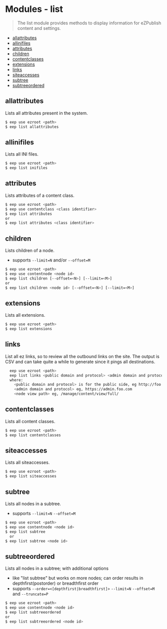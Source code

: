 # Modules - list
> The list module provides methods to display information for eZPublish content and settings.

- [allattributes](#allattributes)
- [allinifiles](#allinifiles)
- [attributes](#attributes)
- [children](#children)
- [contentclasses](#contentclass)
- [extensions](#extensions)
- [links](#links)
- [siteaccesses](#siteaccess)
- [subtree](#subtree)
- [subtreeordered](#subtreeordered)

## allattributes
Lists all attributes present in the system.
```sh
$ eep use ezroot <path>
$ eep list allattributes
```

## allinifiles
Lists all INI files.
```sh
$ eep use ezroot <path>
$ eep list inifiles
```

## attributes
Lists attributes of a content class.
```sh
$ eep use ezroot <path>
$ eep use contentclass <class identifier>
$ eep list attributes
or
$ eep list attributes <class identifier>
```

## children
Lists children of a node.
- supports ```--limit=N``` and/or ```--offset=M```

```sh
$ eep use ezroot <path>
$ eep use contentnode <node id>
$ eep list children [--offset=<N>] [--limit=<M>]
or
$ eep list children <node id> [--offset=<N>] [--limit=<M>]
```

## extensions
Lists all extensions.
```sh
$ eep use ezroot <path>
$ eep list extensions
```

## links
List all ez links, so to review all the outbound links on the site.
The output is CSV and can take quite a while to generate since it pings all destinations.
```sh
  eep use ezroot <path>
  eep list links <public domain and protocol> <admin domain and protocol> <node view path>
  where:
    <public domain and protocol> is for the public side, eg http://foo.com
    <admin domain and protocol> eg, https://admin.foo.com
    <node view path> eg, /manage/content/view/full/
```

## contentclasses
Lists all content classes.
```sh
$ eep use ezroot <path>
$ eep list contentclasses
```

## siteaccesses
Lists all siteaccesses.
```sh
$ eep use ezroot <path>
$ eep list siteaccesses
```

## subtree
Lists all nodes in a subtree.
- supports ```--limit=N``` ```--offset=M```

```sh
$ eep use ezroot <path>
$ eep use contentnode <node id>
$ eep list subtree
  or
$ eep list subtree <node id>
```

## subtreeordered
Lists all nodes in a subtree; with additional options
- like "list subtree" but works on more nodes; can order results in depthfirst(postorder) or breadthfirst order
- supports ```--order=<[depthfirst|breadthfirst]>``` ```--limit=N``` ```--offset=M``` and ```--truncate=P```

```sh
$ eep use ezroot <path>
$ eep use contentnode <node id>
$ eep list subtreeordered
or
$ eep list subtreeordered <node id>
```
